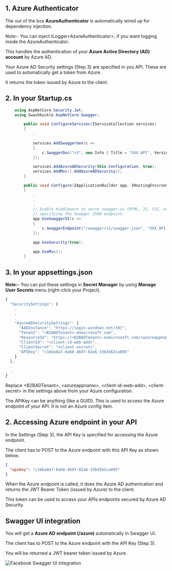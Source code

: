 ## 1. Azure Authenticator

The out of the box **AzureAuthenticator** is automatically wired up for dependency injection.

Note:- You can inject ILogger\<AzureAuthenticator\>, if you want logging inside the AzureAuthenticator.

This handles the authentication of your  **Azure Active Directory (AD) account**  by Azure AD.

Your Azure AD Security settings (Step 3) are specified in you API. These are used to automatically get a token from Azure.

It returns the token issued by Azure to the client.

## 2. In your Startup.cs

```C#
	using AspNetCore.Security.Jwt;
	using Swashbuckle.AspNetCore.Swagger;
```

```C#
        public void ConfigureServices(IServiceCollection services)
        {
            .
            .
            services.AddSwaggerGen(c =>
            {
                c.SwaggerDoc("v1", new Info { Title = "XXX API", Version = "v1" });
            });

            services.AddAzureADSecurity(this.Configuration, true);
            services.AddMvc().AddAzureADSecurity();
        }
```

```C#
        public void Configure(IApplicationBuilder app, IHostingEnvironment env)
        {
            .
            .
            .
            // Enable middleware to serve swagger-ui (HTML, JS, CSS, etc.), 
            // specifying the Swagger JSON endpoint.
            app.UseSwaggerUI(c =>
            {
                c.SwaggerEndpoint("/swagger/v1/swagger.json", "XXX API V1");
            });

            app.UseSecurity(true);

            app.UseMvc();
        }
```

## 3. In your appsettings.json

**Note:-** You can put these settings in **Secret Manager** by using **Manage User Secrets** menu (right-click your Project).

```javascript
{
  "SecuritySettings": {
    .
    .
    .
    "AzureADSecuritySettings": {
      "AADInstance": "https://login.windows.net/{0}",
      "Tenant": "<B2BADTenant>.onmicrosoft.com",
      "ResourceId": "https://<B2BADTenant>.onmicrosoft.com/<azureappname>",
      "ClientId": "<client-id-web-add>",
      "ClientSecret": "<client-secret>",
      "APIKey": "c1bba8a7-8a68-4697-82a6-33b4563ca895"
    }
  },
  .
  .
}
```
Replace \<B2BADTenant\>, \<azureappname\>, \<client-id-web-add\>, \<client-secret\> in the settings above from your Azure configuration.

The APIKey can be anything (like a GUID).
This is used to access the Azure endpoint of your API. It is not an Azure config item.

## 2. Accessing Azure endpoint in your API

In the Settings (Step 3), the API Key is specified for accessing the Azure endpoint.

The client has to POST to the Azure endpoint with this API Key as shown below.

```json
{
  "apiKey": "c1bba8a7-8a68-4697-82a6-33b4563ca895"
}
```

When the Azure endpoint is called, it does the Azure AD authenication and returns the JWT Bearer Token (issued by Azure) to the client.

This token can be used to access your APIs endpoints secured by Azure AD Security.

## Swagger UI integration

You will get a **Azure AD endpoint (/azure)** automatically in Swagger UI.

The client has to POST to the Azure endpoint with the API Key (Step 3).

You will be returned a JWT bearer token issued by Azure.

![Facebook Swagger UI integration](https://github.com/VeritasSoftware/AspNetCore.Security.Jwt/blob/master/AzureADSwaggerIntegration.jpg)